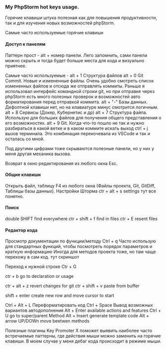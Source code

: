 ### My PhpStorm hot keys usage.

Горячие клавиши штука полезная как для повышения продуктивности, так и для изучения новых возможностей phpStorm.

Самые часто используемые горячие клавиши

#### Доступ к панелям
Паттерн прост - alt + номер панели. 
Лего запомнить, сами панели можно скрыть и тогда будет больше места для кода и визуально приятнее.

Самые часто используемые -
alt + 1 Структура файлов
alt + 0 Git Commit. Новые и измененные файлы. Очень удобно смотреть список измененных файлов и отсюда же отправлять коммиты.
Раньше я использовал интерфейс командной строки git, но при отправке через phpStorm 
есть много полезных проверок и возможностей авто форматирования перед отправкой коммита.
alt + "-" Базы данных. Дефолтной клавиши нет, но на клавиатуре минус смотрится логичным.
alt + 8 Сервисы (Докер, Кубернетис и др)
alt + 7 Структура файла. Использую для больших файлов для получения общего представления о его возможностях.
alt + 9 Git. Когда что-то пошло не так и нужно разбираться в какой ветке и в каком коммите искать выход
ctrl + j вызов терминала. Это комбинация перекочевала из VSCode и так и осталась со мной.

Под другими цифрами тоже скрываются полезные панели, но у них у меня другая механика вызова.

Возврат в окно редактирования из любого окна Esc.


#### Общие клавиши
Открыть файл, таблицу F4 из любого окна (Файлы проекта, Git, GitDiff, Таблицы базы данных).
Настройки Шторма ctr + alt + s settings тут все понятно.

#### Поиск
double SHIFT find everywhere
ctr + shift + f find in files
ctr + E resent files

#### Редактор кода

Просмотр документации по функции/методу
Ctrl + q
Часто использую для стандартных функций, чтобы посмотреть порядок параметров и краткую информацию
Иногда для методов проекта тоже, но там чаще перехожу в сам код.
тут скриншот

Переход к нужной строке
Ctr + G


ctr + b go to declaration or usage


ctr + alt + z revert changes for git
ctr + shift + v paste from buffer

shift + enter create new row and move cursor to start

Ctrl + Alt + L Переформатировать код
Ctrl + Space    Вывод возможных вариантов автодополнения
Alt + Enter available actions and features
Ctrl + U go to super/parent Method
Alt + Insert generate template code
Alt + arrow UP/DOWn move beetwen methods


Полезные плагины
Key Promoter X поможет выявить наиболее часто встречаемые паттерны, где действия мыши можно заменить на горячие клавиши.
В моем случае у меня дебаг кода происходит в режиме мыши.